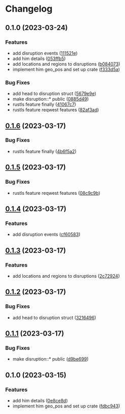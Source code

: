 # Changelog

## 0.1.0 (2023-03-24)


### Features

* add disruption events ([111521e](https://github.com/AdriDevelopsThings/strecken-info-rs/commit/111521e90ac3e2b01c70d9ab429db243861edac4))
* add him details ([053ffb5](https://github.com/AdriDevelopsThings/strecken-info-rs/commit/053ffb5fe15496ede0047aa8120e1b83c633df67))
* add locations and regions to disruptions ([b084073](https://github.com/AdriDevelopsThings/strecken-info-rs/commit/b084073d975090ff98404c3c8e17d4ee8ffb1400))
* implement him geo_pos and set up crate ([f333d5a](https://github.com/AdriDevelopsThings/strecken-info-rs/commit/f333d5a080a150a1e5382b3fba33e90adab953f5))


### Bug Fixes

* add head to disruption struct ([5679e9e](https://github.com/AdriDevelopsThings/strecken-info-rs/commit/5679e9ec2bec9b5c0f51ace0ad8ba9dbc9c76100))
* make disruption::* public ([0885d49](https://github.com/AdriDevelopsThings/strecken-info-rs/commit/0885d49d10b1638b0f6c2b5cf66effc5d41566be))
* rustls feature finally ([41067c7](https://github.com/AdriDevelopsThings/strecken-info-rs/commit/41067c70a21dc3cdc9a17fc3f0d9cae256aa15d3))
* rustls feature reqwest features ([82af3ad](https://github.com/AdriDevelopsThings/strecken-info-rs/commit/82af3adb3e941b76e290d54af43e21971def1326))

## [0.1.6](https://github.com/AdriDevelopsThings/strecken-info-rs/compare/v0.1.5...v0.1.6) (2023-03-17)


### Bug Fixes

* rustls feature finally ([4b6f5a2](https://github.com/AdriDevelopsThings/strecken-info-rs/commit/4b6f5a2eb997f660116e8e928d2252a2531cdddf))

## [0.1.5](https://github.com/AdriDevelopsThings/strecken-info-rs/compare/v0.1.4...v0.1.5) (2023-03-17)


### Bug Fixes

* rustls feature reqwest features ([08c9c9b](https://github.com/AdriDevelopsThings/strecken-info-rs/commit/08c9c9baa6a0d86a2f912178c199b3d38f6b795a))

## [0.1.4](https://github.com/AdriDevelopsThings/strecken-info-rs/compare/v0.1.3...v0.1.4) (2023-03-17)


### Features

* add disruption events ([cf60583](https://github.com/AdriDevelopsThings/strecken-info-rs/commit/cf605838adcd7dcd70976f2463312a003c7331f8))

## [0.1.3](https://github.com/AdriDevelopsThings/strecken-info-rs/compare/v0.1.2...v0.1.3) (2023-03-17)


### Features

* add locations and regions to disruptions ([2c72924](https://github.com/AdriDevelopsThings/strecken-info-rs/commit/2c729246e48b5c87700453890eb2dc9f4db21b46))

## [0.1.2](https://github.com/AdriDevelopsThings/strecken-info-rs/compare/v0.1.1...v0.1.2) (2023-03-17)


### Bug Fixes

* add head to disruption struct ([3216496](https://github.com/AdriDevelopsThings/strecken-info-rs/commit/3216496f8febd29eaaa82ded8f3f06ae664b8d55))

## [0.1.1](https://github.com/AdriDevelopsThings/strecken-info-rs/compare/v0.1.0...v0.1.1) (2023-03-17)


### Bug Fixes

* make disruption::* public ([d9be699](https://github.com/AdriDevelopsThings/strecken-info-rs/commit/d9be6993f65b9d83ac2aa4d9943ad536ea0ab265))

## 0.1.0 (2023-03-15)


### Features

* add him details ([0e8ce8d](https://github.com/AdriDevelopsThings/strecken-info-rs/commit/0e8ce8d1f6df9fa760d853167b11378b25f690cc))
* implement him geo_pos and set up crate ([fdbc943](https://github.com/AdriDevelopsThings/strecken-info-rs/commit/fdbc943d0222462cf0797c8e1b5bcce3dba2b88c))

